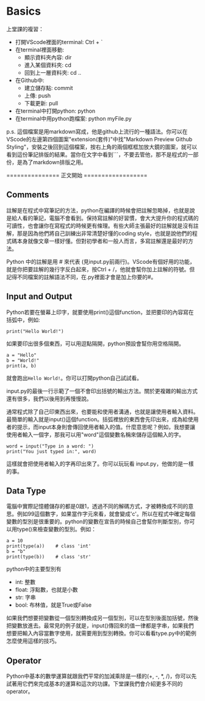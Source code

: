 # Basics #

上堂課的複習：

* 打開VScode裡面的terminal: Ctrl + `
* 在terminal裡面移動:
   * 顯示資料夾內容: dir
   * 進入某個資料夾: cd
   * 回到上一層資料夾: cd ..
* 在Github中: 
   * 建立儲存點: commit
   * 上傳: push
   * 下載更新: pull
* 在terminal中打開python: python
* 在terminal中用python跑檔案: python myFile.py

p.s. 這個檔案是用markdown寫成，他是github上流行的一種語法。你可以在VScode的左邊第四個圖案"extension(套件)"中找"Markdown Preview Github Styling"，安裝之後回到這個檔案，按右上角的兩個框框加放大鏡的圖案，就可以看到這份筆記排版的結果。當你在文字中看到```，不要去管他，那不是程式的一部份，是為了markdown排版之用。

=============== 正文開始 ==================

## Comments ##

註解是在程式中寫筆記的方法，python在編譯的時候會把註解忽略掉，也就是說是給人看的筆記，電腦不會看到。保持寫註解的好習慣，會大大提升你的程式碼的可讀性，也會讓你在寫程式的時候更有條理。有些大師主張最好的註解就是沒有註解，那是因為他們將自己訓練出非常清楚好懂的coding style，也就是說他們的程式碼本身就像文章一樣好懂。但對初學者和一般人而言，多寫註解還是最好的方法。

Python 中的註解是用 # 來代表 (見input.py前兩行)。VScode有個好用的功能，就是你把要註解的幾行字反白起來，按Ctrl + /，他就會幫你加上註解的符號。但記得不同檔案的註解語法不同，在.py裡面才會是加上你要的#。


## Input and Output ##

Python若要在螢幕上印字，就要使用print()這個function，並把要印的內容寫在括弧中，例如:

```print("Hello World!")```

如果要印出很多個東西，可以用逗點隔開，python預設會幫你用空格隔開。

```
a = "Hello"
b = "World!"
print(a, b) 
```

就會跑出```Hello World!```。你可以打開python自己試試看。

input.py的最後一行示範了一個不會印出括號的輸出方法。關於更複雜的輸出方式還有很多，我們以後用到再慢慢說。

通常程式除了自己印東西出來，也要能和使用者溝通，也就是讓使用者輸入資料。最簡單的輸入就是input()這個function。括弧裡放的東西會先印出來，成為給使用者的提示，而input本身則會傳回使用者輸入的值。什麼意思呢？例如，我想要讓使用者輸入一個字，那我可以用"word"這個變數名稱來儲存這個輸入的字。

```
word = input("Type in a word: ")
print("You just typed in:", word)
```

這樣就會把使用者輸入的字再印出來了。你可以玩玩看 input.py，他做的是一樣的事。

## Data Type  ##

電腦中實際記憶體儲存的都是0跟1，透過不同的解碼方式，才被轉換成不同的意思。例如99這個數字，如果當作字元來看，就會變成'c'。所以在程式中確定每個變數的型別是很重要的。python的變數在宣告的時候自己會幫你判斷型別，你可以用type()來檢查變數的型別。例如：

```
a = 10
print(type(a))    # class 'int'
b = "b"
print(type(b))    # class 'str'
```
python中的主要型別有
* int: 整數
* float: 浮點數，也就是小數
* str: 字串
* bool: 布林值，就是True或False

如果我們想要把變數從一個型別轉換成另一個型別，可以在型別後面加括號，然後把變數放進去。最常見的例子就是，input()傳回來的值一律都是字串，如果我們想要把輸入內容當數字使用，就需要用到型別轉換。你可以看看type.py中的範例怎麼使用這樣的技巧。

## Operator ##

Python中基本的數學運算就跟我們平常的加減乘除是一樣的(+, -, *, /)，你可以先試著用它們來完成基本的運算和這次的功課。下堂課我們會介紹更多不同的operator。

